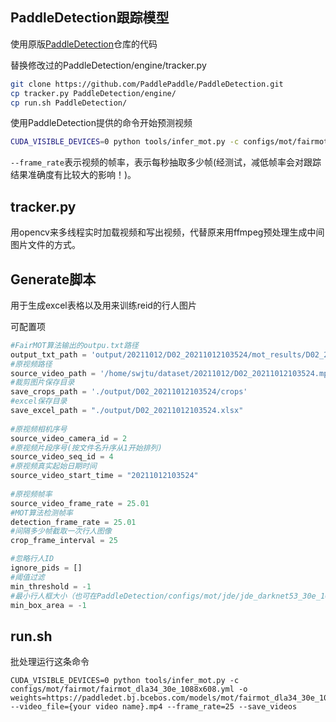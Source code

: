 ## PaddleDetection跟踪模型
使用原版[PaddleDetection](https://github.com/PaddlePaddle/PaddleDetection/blob/release/2.2/configs/mot/README_cn.md)仓库的代码

替换修改过的PaddleDetection/engine/tracker.py
```bash
git clone https://github.com/PaddlePaddle/PaddleDetection.git
cp tracker.py PaddleDetection/engine/
cp run.sh PaddleDetection/
```
使用PaddleDetection提供的命令开始预测视频
```bash
CUDA_VISIBLE_DEVICES=0 python tools/infer_mot.py -c configs/mot/fairmot/fairmot_dla34_30e_1088x608.yml -o weights=https://paddledet.bj.bcebos.com/models/mot/fairmot_dla34_30e_1088x608.pdparams --video_file={your video name}.mp4 --frame_rate=25 --save_videos
```
```--frame_rate```表示视频的帧率，表示每秒抽取多少帧(经测试，减低帧率会对跟踪结果准确度有比较大的影响！)。
## tracker.py
用opencv来多线程实时加载视频和写出视频，代替原来用ffmpeg预处理生成中间图片文件的方式。
## Generate脚本
用于生成excel表格以及用来训练reid的行人图片

可配置项
```python
#FairMOT算法输出的outpu.txt路径
output_txt_path = 'output/20211012/D02_20211012103524/mot_results/D02_20211012103524.txt' 
#原视频路径
source_video_path = '/home/swjtu/dataset/20211012/D02_20211012103524.mp4' 
#裁剪图片保存目录
save_crops_path = './output/D02_20211012103524/crops'   
#excel保存目录                                           
save_excel_path = "./output/D02_20211012103524.xlsx" 
     
#原视频相机序号
source_video_camera_id = 2                                                        
#原视频片段序号(按文件名升序从1开始排列)
source_video_seq_id = 4                                                        
#原视频真实起始日期时间
source_video_start_time = "20211012103524"   
                                      
#原视频帧率
source_video_frame_rate = 25.01     
#MOT算法检测帧率                                               
detection_frame_rate = 25.01        
#间隔多少帧截取一次行人图像                                               
crop_frame_interval = 25    

#忽略行人ID                                                       
ignore_pids = []
#阈值过滤
min_threshold = -1                                                                    
#最小行人框大小（也可在PaddleDetection/configs/mot/jde/jde_darknet53_30e_1088x608.yml中设置）
min_box_area = -1                                 
```

## run.sh
批处理运行这条命令
```
CUDA_VISIBLE_DEVICES=0 python tools/infer_mot.py -c configs/mot/fairmot/fairmot_dla34_30e_1088x608.yml -o weights=https://paddledet.bj.bcebos.com/models/mot/fairmot_dla34_30e_1088x608.pdparams --video_file={your video name}.mp4 --frame_rate=25 --save_videos
```